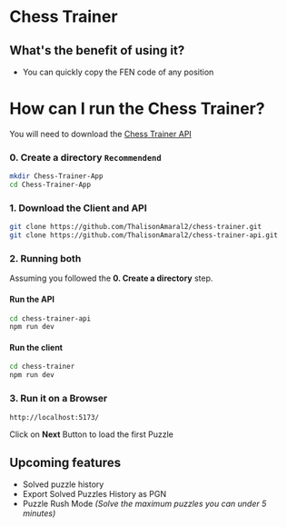 # Chess Trainer

## What's the benefit of using it?
- You can quickly copy the FEN code of any position


# How can I run the Chess Trainer?

You will need to download the [Chess Trainer API](https://github.com/ThalisonAmaral2/chess-trainer-api)


### 0. Create a directory `Recommendend`
```sh
mkdir Chess-Trainer-App
cd Chess-Trainer-App
```

### 1. Download the Client and API
```sh
git clone https://github.com/ThalisonAmaral2/chess-trainer.git
git clone https://github.com/ThalisonAmaral2/chess-trainer-api.git
```
### 2. Running both
Assuming you followed the **0. Create a directory** step.

#### Run the API
```sh
cd chess-trainer-api
npm run dev
```
#### Run the client
```sh
cd chess-trainer
npm run dev
```

### 3. Run it on a Browser
`http://localhost:5173/`

Click on **Next** Button to load the first Puzzle

<!-- ![Chess Trainer Demo](https://raw.githubusercontent.com/ThalisonAmaral2/chess-trainer/refs/heads/development/media/Puzzle.png) -->


## Upcoming features

- Solved puzzle history
- Export Solved Puzzles History as PGN
- Puzzle Rush Mode _(Solve the maximum puzzles you can under 5 minutes)_
